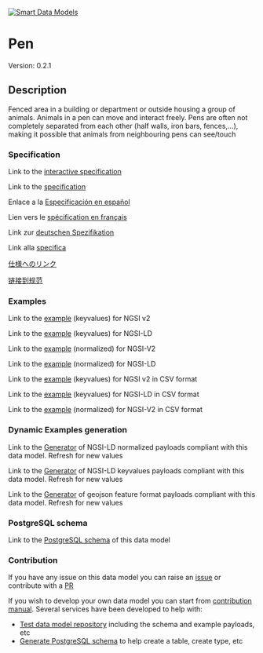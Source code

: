 [![Smart Data Models](https://smartdatamodels.org/wp-content/uploads/2022/01/SmartDataModels_logo.png "Logo")](https://smartdatamodels.org)
# Pen
Version: 0.2.1

## Description 

Fenced area in a building or department or outside housing a group of animals. Animals in a pen can move and interact freely. Pens are often not completely separated from each other (half walls, iron bars, fences,…), making it possible that animals from neighbouring pens can see/touch
### Specification

Link to the [interactive specification](https://swagger.lab.fiware.org/?url=https://smart-data-models.github.io/dataModel.Agrifood/Pen/swagger.yaml)

Link to the [specification](https://github.com/smart-data-models/dataModel.Agrifood/blob/master/Pen/doc/spec.md)

Enlace a la [Especificación en español](https://github.com/smart-data-models/dataModel.Agrifood/blob/master/Pen/doc/spec_ES.md)

Lien vers le [spécification en français](https://github.com/smart-data-models/dataModel.Agrifood/blob/master/Pen/doc/spec_FR.md)

Link zur [deutschen Spezifikation](https://github.com/smart-data-models/dataModel.Agrifood/blob/master/Pen/doc/spec_DE.md)

Link alla [specifica](https://github.com/smart-data-models/dataModel.Agrifood/blob/master/Pen/doc/spec_IT.md)

[仕様へのリンク](https://github.com/smart-data-models/dataModel.Agrifood/blob/master/Pen/doc/spec_JA.md)

[链接到规范](https://github.com/smart-data-models/dataModel.Agrifood/blob/master/Pen/doc/spec_ZH.md)
### Examples

Link to the [example](https://smart-data-models.github.io/dataModel.Agrifood/Pen/examples/example.json) (keyvalues) for NGSI v2

Link to the [example](https://smart-data-models.github.io/dataModel.Agrifood/Pen/examples/example.jsonld) (keyvalues) for NGSI-LD

Link to the [example](https://smart-data-models.github.io/dataModel.Agrifood/Pen/examples/example-normalized.json) (normalized) for NGSI-V2

Link to the [example](https://smart-data-models.github.io/dataModel.Agrifood/Pen/examples/example-normalized.jsonld) (normalized) for NGSI-LD

Link to the [example](https://github.com/smart-data-models/dataModel.Agrifood/blob/master/Pen/examples/example.json.csv) (keyvalues) for NGSI v2 in CSV format

Link to the [example](https://github.com/smart-data-models/dataModel.Agrifood/blob/master/Pen/examples/example.jsonld.csv) (keyvalues) for NGSI-LD in CSV format

Link to the [example](https://github.com/smart-data-models/dataModel.Agrifood/blob/master/Pen/examples/example-normalized.json.csv) (normalized) for NGSI-V2 in CSV format
### Dynamic Examples generation

Link to the [Generator](https://smartdatamodels.org/extra/ngsi-ld_generator.php?schemaUrl=https://raw.githubusercontent.com/smart-data-models/dataModel.Agrifood/master/Pen/schema.json&email=info@smartdatamodels.org) of NGSI-LD normalized payloads compliant with this data model. Refresh for new values

Link to the [Generator](https://smartdatamodels.org/extra/ngsi-ld_generator_keyvalues.php?schemaUrl=https://raw.githubusercontent.com/smart-data-models/dataModel.Agrifood/master/Pen/schema.json&email=info@smartdatamodels.org) of NGSI-LD keyvalues payloads compliant with this data model. Refresh for new values

Link to the [Generator](https://smartdatamodels.org/extra/geojson_features_generator.php?schemaUrl=https://raw.githubusercontent.com/smart-data-models/dataModel.Agrifood/master/Pen/schema.json&email=info@smartdatamodels.org) of geojson feature format payloads compliant with this data model. Refresh for new values
### PostgreSQL schema

Link to the [PostgreSQL schema](https://github.com/smart-data-models/dataModel.Agrifood/blob/master/Pen/schema.sql) of this data model
### Contribution

 If you have any issue on this data model you can raise an [issue](https://github.com/smart-data-models/dataModel.Agrifood/issues)  or contribute with a [PR](https://github.com/smart-data-models/dataModel.Agrifood/pulls)

 If you wish to develop your own data model you can start from [contribution manual](https://bit.ly/contribution_manual). Several services have been developed to help with: 
 - [Test data model repository](https://smartdatamodels.org/index.php/data-models-contribution-api/) including the schema and example payloads, etc
 - [Generate PostgreSQL schema](https://smartdatamodels.org/index.php/sql-service/) to help create a table, create type, etc